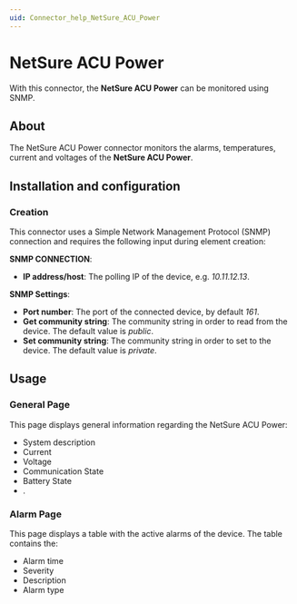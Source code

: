 ```yaml
---
uid: Connector_help_NetSure_ACU_Power
---
```


# NetSure ACU Power

With this connector, the **NetSure ACU Power** can be monitored using SNMP.

## About

The NetSure ACU Power connector monitors the alarms, temperatures, current and voltages of the **NetSure ACU Power**.

## Installation and configuration

### Creation

This connector uses a Simple Network Management Protocol (SNMP) connection and requires the following input during element creation:

**SNMP CONNECTION**:

- **IP address/host**: The polling IP of the device, e.g. *10.11.12.13*.

**SNMP Settings**:

- **Port number**: The port of the connected device, by default *161*.
- **Get community string**: The community string in order to read from the device. The default value is *public*.
- **Set community string**: The community string in order to set to the device. The default value is *private*.

## Usage

### General Page

This page displays general information regarding the NetSure ACU Power:

- System description
- Current
- Voltage
- Communication State
- Battery State
- .

### Alarm Page

This page displays a table with the active alarms of the device. The table contains the:

- Alarm time
- Severity
- Description
- Alarm type
